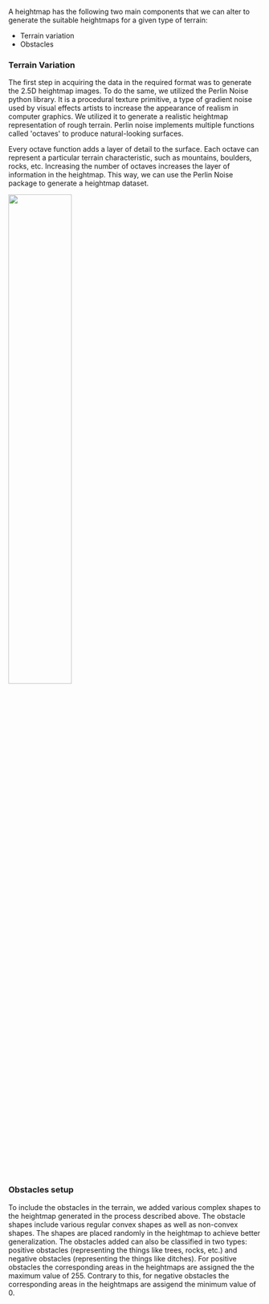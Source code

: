 
A heightmap has the following two main components that we can alter to generate the suitable heightmaps for a given type of terrain:
- Terrain variation
- Obstacles

### Terrain Variation
The first step in acquiring the data in the required format was to generate the 2.5D heightmap images. To do the same, we utilized the Perlin Noise python library. 
It is a procedural texture primitive, a type of gradient noise used by visual effects artists to increase the appearance of realism in computer graphics. 
We utilized it to generate a realistic heightmap representation of rough terrain. Perlin noise implements multiple functions called 'octaves' to produce natural-looking surfaces.

Every octave function adds a layer of detail to the surface. Each octave can represent a particular terrain characteristic, such as mountains, boulders, rocks, etc. 
Increasing the number of octaves increases the layer of information in the heightmap. This way, we can use the Perlin Noise package to generate a heightmap dataset.

<img src="https://github.com/SarangSutavani/Generative-Terrain-Reconstruction/assets/45416495/65987252-abb1-40d1-b98a-182c4c8f8a25" width=50% height=50%>
<!-- perlin_octave -->

### Obstacles setup
To include the obstacles in the terrain, we added various complex shapes to the heightmap generated in the process described above.
The obstacle shapes include various regular convex shapes as well as non-convex shapes. The shapes are placed randomly in the heightmap to achieve better generalization. 
The obstacles added can also be classified in two types: positive obstacles (representing the things like trees, rocks, etc.) and negative obstacles (representing the things like ditches).
For positive obstacles the corresponding areas in the heightmaps are assigned the the maximum value of 255. Contrary to this, for negative obstacles the corresponding areas in the heightmaps are assigend the minimum value of 0.
